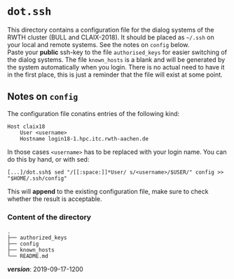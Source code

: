 # `dot.ssh`

This directory contains a configuration file for the dialog systems
of the RWTH cluster (BULL and CLAIX-2018).
It should be placed as `~/.ssh` on your local and remote systems. 
See the notes on `config` below.  
Paste your **public** ssh-key to the file `authorised_keys` for
easier switching of the dialog systems. 
The file `known_hosts` is a blank and will be generated 
by the system automatically when you login. 
There is no actual need to have it in the first place,
this is just a reminder that the file will exist at some point.

## Notes on `config`

The configuration file conatins entries of the following kind:
```
Host claix18
    User <username>
    Hostname login18-1.hpc.itc.rwth-aachen.de
```
In those cases `<username>` has to be replaced with your login name.
You can do this by hand, or with sed:
```
[...]/dot.ssh$ sed "/[[:space:]]*User/ s/<username>/$USER/" config >> "$HOME/.ssh/config"
```
This will __append__ to the existing configuration file, 
make sure to check whether the result is acceptable.

### Content of the directory
```
.
├── authorized_keys
├── config
├── known_hosts
└── README.md
```

___version___: 2019-09-17-1200

